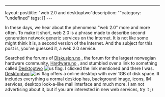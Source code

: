 --- 
layout: posttitle: "web 2.0 and desktoptwo"description: ""category: "undefined" tags: [] --- <p>In these days, we hear about the phenomena "web 2.0" more and more often. To make it short, web 2.0 is a phrase made to describe second generation network generic services on the Internet. It is not like some might think it is, a second version of the Internet. And the subject for this post is, you've guessed it, a web 2.0 service.</p> <p>Searched the forums of <a href="http://www.diskusjon.no">Diskusjon.no</a> , the forum for the largest norwegian hardware community, <a href="http://www.hardware.no">Hardware.no</a> , and stumbled over a link to something called <a href="http://desktoptwo.com/">Desktoptwo</a> <img src="http://cdn.umedia.no/img/flag/us.png" alt="us flag"/>. I clicked the link mentioned and there I was. <a href="http://desktoptwo.com/">Desktoptwo</a> <img src="http://cdn.umedia.no/img/flag/us.png" alt="us flag"/> offers a online desktop with over 1GB of disk space. It includes everything a normal desktop has, background image, icons, IM services, desktop look-a-like mail interface and much more. I am not advertising about it, but if you are interested in new web services, try it ;)</p>